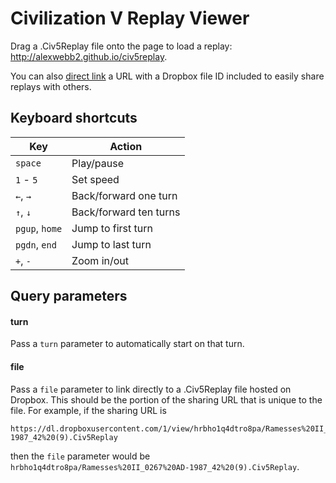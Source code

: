 # Civilization V Replay Viewer

Drag a .Civ5Replay file onto the page to load a replay: http://alexwebb2.github.io/civ5replay.

You can also [direct link](http://alexwebb2.github.io/civ5replay/?file=hrbho1q4dtro8pa/Ramesses%20II_0267%20AD-1987_42%20(9).Civ5Replay&turn=177) a URL with a Dropbox file ID included to easily share replays with others.

## Keyboard shortcuts

Key            | Action
-------------- | ------------
`space`        | Play/pause
`1` - `5`      | Set speed
`←`, `→`       | Back/forward one turn
`↑`, `↓`       | Back/forward ten turns
`pgup`, `home` | Jump to first turn
`pgdn`, `end`  | Jump to last turn
`+`, `-`       | Zoom in/out


## Query parameters

#### turn

Pass a `turn` parameter to automatically start on that turn.

#### file

Pass a `file` parameter to link directly to a .Civ5Replay file hosted on Dropbox. This should be the portion of the sharing URL that is unique to the file. For example, if the sharing URL is

    https://dl.dropboxusercontent.com/1/view/hrbho1q4dtro8pa/Ramesses%20II_0267%20AD-1987_42%20(9).Civ5Replay
    
then the `file` parameter would be `hrbho1q4dtro8pa/Ramesses%20II_0267%20AD-1987_42%20(9).Civ5Replay`.
